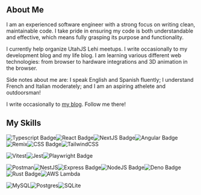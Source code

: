 ## About Me

I am an experienced software engineer with a strong focus on writing clean, maintainable code. I take pride in ensuring my code is both understandable and effective, which means fully grasping its purpose and functionality.

I currently help organize UtahJS Lehi meetups. I write occasionally to my development blog and my life blog. I am learning various different web technologies: from browser to hardware integrations and 3D animation in the browser.

Side notes about me are: I speak English and Spanish fluently; I understand French and Italian moderately; and I am an aspiring athelete and outdoorsman!

I write occasionally to [my blog](https://gremlich.me). Follow me there!

## My Skills

![Typescript Badge](https://img.shields.io/badge/TypeScript-007ACC?style=for-the-badge&logo=typescript&logoColor=white)![React Badge](https://img.shields.io/badge/React-20232A?style=for-the-badge&logo=react&logoColor=61DAFB)![NextJS Badge](https://img.shields.io/badge/next.js-000000?style=for-the-badge&logo=nextdotjs&logoColor=white)![Angular Badge](https://img.shields.io/badge/Angular-DD0031?style=for-the-badge&logo=angular&logoColor=white)![Remix](https://img.shields.io/badge/Remix-f54250?style=for-the-badge&logo=remix&logoColor=white)![CSS Badge](https://img.shields.io/badge/CSS3-1572B6?style=for-the-badge&logo=css3&logoColor=white)![TailwindCSS](https://img.shields.io/badge/Tailwind-39bdf9?style=for-the-badge&logo=tailwindcss&logoColor=white)

![Vitest](https://img.shields.io/badge/Vitest-729c1b?style=for-the-badge&logo=vitest&logoColor=white)![Jest](https://img.shields.io/badge/Jest-99425c?style=for-the-badge&logo=jest&logoColor=white)![Playwright Badge](https://img.shields.io/badge/Playwright-45ba4b?style=for-the-badge&logo=Playwright&logoColor=white)

![Postman](https://img.shields.io/badge/Postman-EF5B25?style=for-the-badge&logo=postman&logoColor=white)![NestJS](https://img.shields.io/badge/Nest.js-000000?style=for-the-badge&logo=nestjs&logoColor=white)![Express Badge](https://img.shields.io/badge/Express.js-000000?style=for-the-badge&logo=express&logoColor=white)![NodeJS Badge](https://img.shields.io/badge/Node.js-339933?style=for-the-badge&logo=nodedotjs&logoColor=white)![Deno Badge](https://img.shields.io/badge/Deno-464647?style=for-the-badge&logo=deno&logoColor=white)![Rust Badge](https://img.shields.io/badge/Rust-000000?style=for-the-badge&logo=rust&logoColor=white)![AWS Lambda](https://img.shields.io/badge/AWS_Lambda-fb7b12?style=for-the-badge&logo=awslambda&logoColor=white)

![MySQL](https://img.shields.io/badge/MySQL-00758F?style=for-the-badge&logo=mysql&logoColor=white)![Postgres](https://img.shields.io/badge/Postgres-0064a5?style=for-the-badge&logo=postgresql&logoColor=white)![SQLite](https://img.shields.io/badge/SQLite-90D4F4?style=for-the-badge&logo=sqlite&logoColor=white)


<!--
**andrewgremlich/andrewgremlich** is a ✨ _special_ ✨ repository because its `README.md` (this file) appears on your GitHub profile.

Here are some ideas to get you started:

- 🔭 I’m currently working on ...
- 🌱 I’m currently learning ...
- 👯 I’m looking to collaborate on ...
- 🤔 I’m looking for help with ...
- 💬 Ask me about ...
- 📫 How to reach me: ...
- 😄 Pronouns: ...
- ⚡ Fun fact: ...
-->
